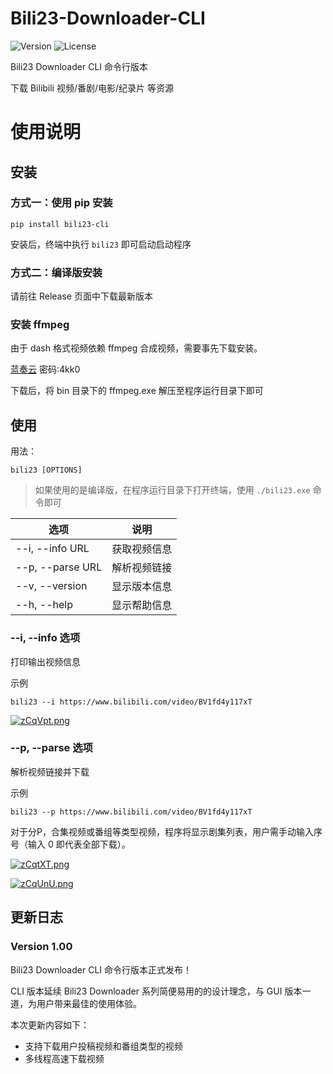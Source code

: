 # Bili23-Downloader-CLI
![Version](https://img.shields.io/github/v/release/ScottSloan/Bili23-Downloader-CLI?style=flat-square) ![License](https://img.shields.io/badge/license-MIT-blue?style=flat-square) 

Bili23 Downloader CLI 命令行版本

下载 Bilibili 视频/番剧/电影/纪录片 等资源

# 使用说明
## 安装
### 方式一：使用 pip 安装
```
pip install bili23-cli
```

安装后，终端中执行 `bili23` 即可启动启动程序

### 方式二：编译版安装
请前往 Release 页面中下载最新版本

### 安装 ffmpeg
由于 dash 格式视频依赖 ffmpeg 合成视频，需要事先下载安装。

[蓝奏云](https://wwf.lanzout.com/iKl7j0fobykf) 密码:4kk0

下载后，将 bin 目录下的 ffmpeg.exe 解压至程序运行目录下即可

## 使用
用法：
```
bili23 [OPTIONS]
```

> 如果使用的是编译版，在程序运行目录下打开终端，使用 `./bili23.exe` 命令即可

| 选项 | 说明 |
| ---- | ---- |
| --i, --info URL | 获取视频信息 |
| --p, --parse URL | 解析视频链接 |
| --v, --version | 显示版本信息 |
| --h, --help | 显示帮助信息 |

### --i, --info 选项
打印输出视频信息

示例
```
bili23 --i https://www.bilibili.com/video/BV1fd4y117xT
```

[![zCqVpt.png](https://s1.ax1x.com/2022/11/11/zCqVpt.png)](https://imgse.com/i/zCqVpt)

### --p, --parse 选项
解析视频链接并下载

示例
```
bili23 --p https://www.bilibili.com/video/BV1fd4y117xT
```

对于分P，合集视频或番组等类型视频，程序将显示剧集列表，用户需手动输入序号（输入 0 即代表全部下载）。

[![zCqtXT.png](https://s1.ax1x.com/2022/11/11/zCqtXT.png)](https://imgse.com/i/zCqtXT)

[![zCqUnU.png](https://s1.ax1x.com/2022/11/11/zCqUnU.png)](https://imgse.com/i/zCqUnU)

## 更新日志
### Version 1.00
Bili23 Downloader CLI 命令行版本正式发布！

CLI 版本延续 Bili23 Downloader 系列简便易用的的设计理念，与 GUI 版本一道，为用户带来最佳的使用体验。

本次更新内容如下：
* 支持下载用户投稿视频和番组类型的视频
* 多线程高速下载视频